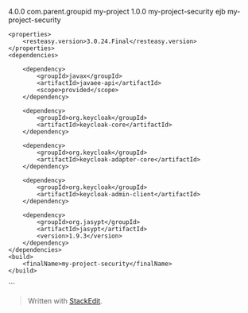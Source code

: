 

<?xml version="1.0" encoding="UTF-8"?>
<project
    xsi:schemaLocation="http://maven.apache.org/POM/4.0.0 http://maven.apache.org/xsd/maven-4.0.0.xsd"
    xmlns="http://maven.apache.org/POM/4.0.0"
    xmlns:xsi="http://www.w3.org/2001/XMLSchema-instance">
    <modelVersion>4.0.0</modelVersion>
    <parent>
        <groupId>com.parent.groupid</groupId>
        <artifactId>my-project</artifactId>
        <version>1.0.0</version>
    </parent>
    <artifactId>my-project-security</artifactId>
    <packaging>ejb</packaging>
    <name>my-project-security</name>

    <properties>
        <resteasy.version>3.0.24.Final</resteasy.version>
    </properties>
    <dependencies>
        
        <dependency>
            <groupId>javax</groupId>
            <artifactId>javaee-api</artifactId>
            <scope>provided</scope>
        </dependency>

        <dependency>
            <groupId>org.keycloak</groupId>
            <artifactId>keycloak-core</artifactId>
        </dependency>

        <dependency>
            <groupId>org.keycloak</groupId>
            <artifactId>keycloak-adapter-core</artifactId>
        </dependency>

        <dependency>
            <groupId>org.keycloak</groupId>
            <artifactId>keycloak-admin-client</artifactId>
        </dependency>

        <dependency>
            <groupId>org.jasypt</groupId>
            <artifactId>jasypt</artifactId>
            <version>1.9.3</version>
        </dependency>
    </dependencies>
    <build>
        <finalName>my-project-security</finalName>
    </build>
</project>
```

> Written with [StackEdit](https://stackedit.io/).
<!--stackedit_data:
eyJoaXN0b3J5IjpbMTgxOTQ5MjY0Ml19
-->